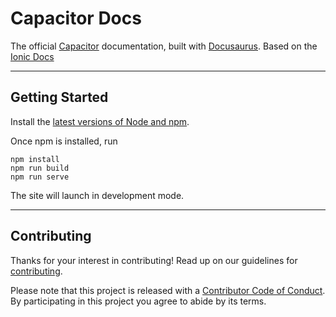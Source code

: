 # Capacitor Docs

The official [Capacitor](https://capacitorjs.com) documentation, built with [Docusaurus](https://docusaurus.io/). Based on the [Ionic Docs](https://github.com/ionic-team/ionic-docs)

---

## Getting Started

Install the [latest versions of Node and npm](https://docs.npmjs.com/downloading-and-installing-node-js-and-npm).

Once npm is installed, run

```
npm install
npm run build
npm run serve
```

The site will launch in development mode.

---

## Contributing

Thanks for your interest in contributing! Read up on our guidelines for
[contributing](https://github.com/ionic-team/capacitor-docs/CONTRIBUTING.md).

Please note that this project is released with a [Contributor Code of Conduct](https://github.com/ionic-team/capacitor-docs/CODE_OF_CONDUCT.md). By participating in this project you agree to abide by its terms.

